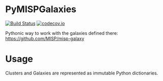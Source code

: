 # PyMISPGalaxies

[![Build Status](https://travis-ci.org/MISP/PyMISPGalaxies.svg?branch=master)](https://travis-ci.org/MISP/PyMISPGalaxies)
[![codecov.io](https://codecov.io/github/MISP/PyMISPGalaxies/coverage.svg?branch=master)](https://codecov.io/github/MISP/PyMISPGalaxies?branch=master)

Pythonic way to work with the galaxies defined there: https://github.com/MISP/misp-galaxy

# Usage

Clusters and Galaxies are represented as immutable Python dictionaries.


